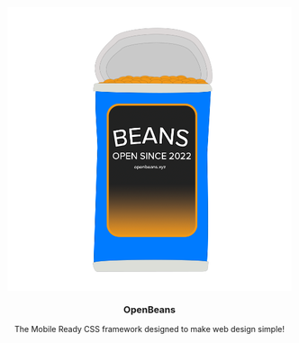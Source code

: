 <img align="center" max-width="250px" src="/assets/logo.png">
<h3 align="center">OpenBeans</h3>

<p align="center">
  The Mobile Ready CSS framework designed to make web design simple!
</p>


